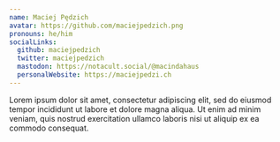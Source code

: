 ```yaml
---
name: Maciej Pędzich
avatar: https://github.com/maciejpedzich.png
pronouns: he/him
socialLinks:
  github: maciejpedzich
  twitter: maciejpedzich
  mastodon: https://notacult.social/@macindahaus
  personalWebsite: https://maciejpedzi.ch
---
```


Lorem ipsum dolor sit amet, consectetur adipiscing elit, sed do eiusmod tempor incididunt ut labore et dolore magna aliqua. Ut enim ad minim veniam, quis nostrud exercitation ullamco laboris nisi ut aliquip ex ea commodo consequat.

